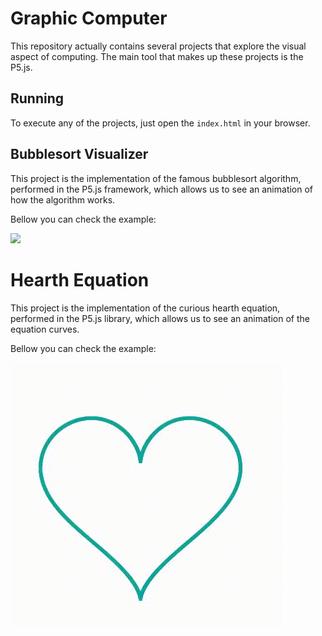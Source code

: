# Graphic Computer
This repository actually contains several projects that explore the visual aspect of computing. The main tool that makes up these projects is the P5.js.

## Running
To execute any of the projects, just open the `index.html` in your browser.

## Bubblesort Visualizer
This project is the implementation of the famous bubblesort algorithm, performed in the P5.js framework, which allows us to see an animation of how the algorithm works.

Bellow you can check the example:

![](/BubbleSort/bubbleSort.gif)

# Hearth Equation
This project is the implementation of the curious hearth equation, performed in the P5.js library, which allows us to see an animation of the equation curves.

Bellow you can check the example:


![](/HeartEquation/heart.gif)


